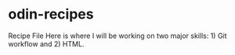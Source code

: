 # odin-recipes
Recipe File
Here is where I will be working on two major skills: 1) Git workflow and 2) HTML.